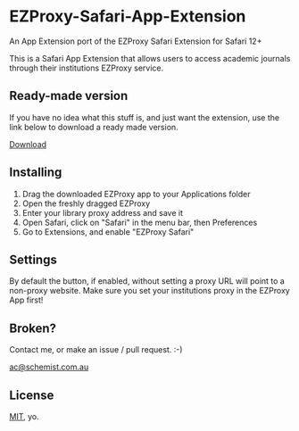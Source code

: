 # EZProxy-Safari-App-Extension
An App Extension port of the EZProxy Safari Extension for Safari 12+

This is a Safari App Extension that allows users to access academic journals through their institutions EZProxy service.

## Ready-made version

If you have no idea what this stuff is, and just want the extension, use the link below to download a ready made version.

[Download](https://store.schemist.com.au/l/ezproxy)

## Installing

1. Drag the downloaded EZProxy app to your Applications folder
2. Open the freshly dragged EZProxy
3. Enter your library proxy address and save it
4. Open Safari, click on "Safari" in the menu bar, then Preferences
5. Go to Extensions, and enable "EZProxy Safari"

## Settings

By default the button, if enabled, without setting a proxy URL will point to a non-proxy website. Make sure you set your institutions proxy in the EZProxy App first!

## Broken?

Contact me, or make an issue / pull request. :-)

ac@schemist.com.au

## License

[MIT](https://github.com/aidancornelius/EZProxy-Safari-App-Extension/blob/master/LICENSE), yo.
